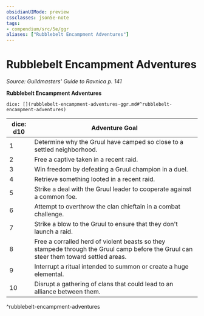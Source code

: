 ```yaml
---
obsidianUIMode: preview
cssclasses: json5e-note
tags:
- compendium/src/5e/ggr
aliases: ["Rubblebelt Encampment Adventures"]
---
```

# Rubblebelt Encampment Adventures
*Source: Guildmasters' Guide to Ravnica p. 141* 

**Rubblebelt Encampment Adventures**

`dice: [](rubblebelt-encampment-adventures-ggr.md#^rubblebelt-encampment-adventures)`

| dice: d10 | Adventure Goal |
|-----------|----------------|
| 1 | Determine why the Gruul have camped so close to a settled neighborhood. |
| 2 | Free a captive taken in a recent raid. |
| 3 | Win freedom by defeating a Gruul champion in a duel. |
| 4 | Retrieve something looted in a recent raid. |
| 5 | Strike a deal with the Gruul leader to cooperate against a common foe. |
| 6 | Attempt to overthrow the clan chieftain in a combat challenge. |
| 7 | Strike a blow to the Gruul to ensure that they don't launch a raid. |
| 8 | Free a corralled herd of violent beasts so they stampede through the Gruul camp before the Gruul can steer them toward settled areas. |
| 9 | Interrupt a ritual intended to summon or create a huge elemental. |
| 10 | Disrupt a gathering of clans that could lead to an alliance between them. |
^rubblebelt-encampment-adventures